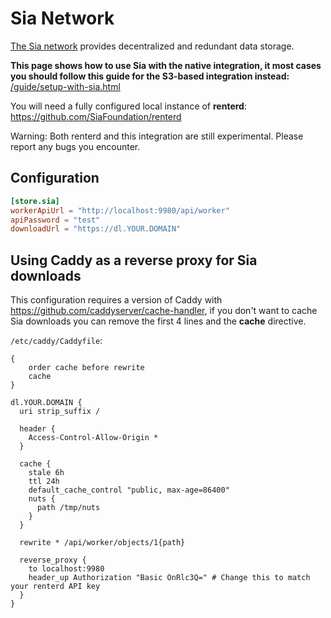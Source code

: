 # Sia Network

[The Sia network](https://sia.tech/) provides decentralized and redundant data storage.

**This page shows how to use Sia with the native integration, it most cases you should follow this guide for the S3-based integration instead:** [/guide/setup-with-sia.html](/guide/setup-with-sia.html)

You will need a fully configured local instance of **renterd**: <https://github.com/SiaFoundation/renterd>

Warning: Both renterd and this integration are still experimental. Please report any bugs you encounter.

## Configuration

```toml
[store.sia]
workerApiUrl = "http://localhost:9980/api/worker"
apiPassword = "test"
downloadUrl = "https://dl.YOUR.DOMAIN"
```

## Using Caddy as a reverse proxy for Sia downloads

This configuration requires a version of Caddy with <https://github.com/caddyserver/cache-handler>, if you don't want to cache Sia downloads you can remove the first 4 lines and the **cache** directive.

`/etc/caddy/Caddyfile`:

```Caddyfile
{
    order cache before rewrite
    cache
}

dl.YOUR.DOMAIN {
  uri strip_suffix /

  header {
    Access-Control-Allow-Origin *
  }

  cache {
    stale 6h
    ttl 24h
    default_cache_control "public, max-age=86400"
    nuts {
      path /tmp/nuts
    }
  }

  rewrite * /api/worker/objects/1{path}

  reverse_proxy {
    to localhost:9980
    header_up Authorization "Basic OnRlc3Q=" # Change this to match your renterd API key
  }
}
```